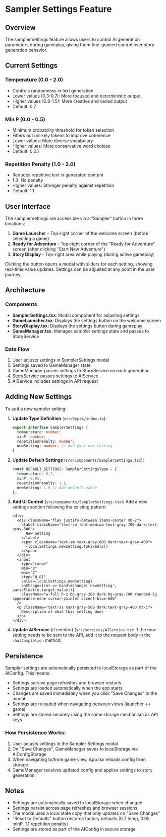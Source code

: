 # Sampler Settings Feature

## Overview
The sampler settings feature allows users to control AI generation parameters during gameplay, giving them fine-grained control over story generation behavior.

## Current Settings

### Temperature (0.0 - 2.0)
- Controls randomness in text generation
- Lower values (0.3-0.7): More focused and deterministic output
- Higher values (0.8-1.5): More creative and varied output
- Default: 0.7

### Min P (0.0 - 0.5)
- Minimum probability threshold for token selection
- Filters out unlikely tokens to improve coherence
- Lower values: More diverse vocabulary
- Higher values: More conservative word choices
- Default: 0.05

### Repetition Penalty (1.0 - 2.0)
- Reduces repetitive text in generated content
- 1.0: No penalty
- Higher values: Stronger penalty against repetition
- Default: 1.1

## User Interface

The sampler settings are accessible via a "Sampler" button in three locations:
1. **Game Launcher** - Top-right corner of the welcome screen (before selecting a game)
2. **Ready for Adventure** - Top-right corner of the "Ready for Adventure" screen (after clicking "Start New Adventure")
3. **Story Display** - Top-right area while playing (during active gameplay)

Clicking the button opens a modal with sliders for each setting, showing real-time value updates. Settings can be adjusted at any point in the user journey.

## Architecture

### Components
- **SamplerSettings.tsx**: Modal component for adjusting settings
- **GameLauncher.tsx**: Displays the settings button on the welcome screen
- **StoryDisplay.tsx**: Displays the settings button during gameplay
- **GameManager.tsx**: Manages sampler settings state and passes to StoryService

### Data Flow
1. User adjusts settings in SamplerSettings modal
2. Settings saved to GameManager state
3. GameManager passes settings to StoryService on each generation
4. StoryService passes settings to AIService
5. AIService includes settings in API request

## Adding New Settings

To add a new sampler setting:

1. **Update Type Definition** (`src/types/index.ts`):
   ```typescript
   export interface SamplerSettings {
     temperature: number;
     minP: number;
     repetitionPenalty: number;
     newSetting: number; // Add your new setting
   }
   ```

2. **Update Default Settings** (`src/components/SamplerSettings.tsx`):
   ```typescript
   const DEFAULT_SETTINGS: SamplerSettingsType = {
     temperature: 0.7,
     minP: 0.05,
     repetitionPenalty: 1.1,
     newSetting: 1.0 // Add default value
   };
   ```

3. **Add UI Control** (`src/components/SamplerSettings.tsx`):
   Add a new settings section following the existing pattern:
   ```tsx
   <div>
     <div className="flex justify-between items-center mb-2">
       <label className="text-sm font-medium text-gray-700 dark:text-gray-300">
         New Setting
       </label>
       <span className="text-sm text-gray-600 dark:text-gray-400">
         {localSettings.newSetting.toFixed(2)}
       </span>
     </div>
     <input
       type="range"
       min="0"
       max="2"
       step="0.01"
       value={localSettings.newSetting}
       onChange={(e) => handleChange('newSetting', parseFloat(e.target.value))}
       className="w-full h-2 bg-gray-200 dark:bg-gray-700 rounded-lg appearance-none cursor-pointer accent-blue-600"
     />
     <p className="text-xs text-gray-500 dark:text-gray-400 mt-1">
       Description of what this setting does
     </p>
   </div>
   ```

4. **Update AIService** (if needed) (`src/services/AIService.ts`):
   If the new setting needs to be sent to the API, add it to the request body in the `chatCompletion` method.

## Persistence

Sampler settings are automatically persisted to localStorage as part of the AIConfig. This means:
- Settings survive page refreshes and browser restarts
- Settings are loaded automatically when the app starts
- Changes are saved immediately when you click "Save Changes" in the modal
- Settings are reloaded when navigating between views (launcher ↔ game)
- Settings are stored securely using the same storage mechanism as API keys

### How Persistence Works:
1. User adjusts settings in the Sampler Settings modal
2. On "Save Changes", GameManager saves to localStorage via AIConfigStorage
3. When navigating to/from game view, App.tsx reloads config from storage
4. GameManager receives updated config and applies settings to story generation

## Notes

- Settings are automatically saved to localStorage when changed
- Settings persist across page refreshes and browser sessions
- The modal uses a local state copy that only updates on "Save Changes"
- "Reset to Defaults" button restores factory defaults (0.7 temp, 0.05 minP, 1.1 repetition penalty)
- Settings are stored as part of the AIConfig in secure storage

